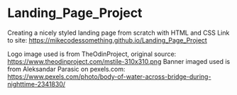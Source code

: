 # Landing_Page_Project
Creating a nicely styled landing page from scratch with HTML and CSS
Link to site: https://mikecodessomething.github.io/Landing_Page_Project


Logo image used is from TheOdinProject, original source: https://www.theodinproject.com/mstile-310x310.png
Banner imaged used is from Aleksandar Parasic on pexels.com: https://www.pexels.com/photo/body-of-water-across-bridge-during-nighttime-2341830/